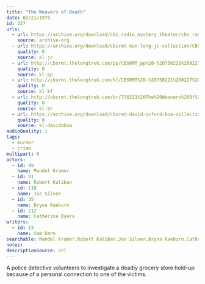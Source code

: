 ```yaml
---
title: "The Weavers of Death"
date: 02/21/1975
id: 227
urls: 
  - url: https://archive.org/download/cbs_radio_mystery_theater/cbs_radio_mystery_theater-0201-0250.zip/cbs_radio_mystery_theater-0201-0250%2Fcbsrmt_0227_the_weavers_of_death.mp3
    source: archive-org
  - url: https://archive.org/download/cbsrmt-ken-long-jc-collection/CBSRMT - 750221 0227 The Weavers Of Death vbr kb_jc.mp3
    quality: 0
    source: kl-jc
  - url: http://cbsrmt.thelongtrek.com/pp/CBSRMT_pp%20-%20750221%200227%20The%20Weavers%20of%20Death.mp3
    quality: 0
    source: kl-pp
  - url: http://cbsrmt.thelongtrek.com/kf/CBSRMT%20-%20750221%200227%20The%20Weavers%20Of%20Death_kf.mp3
    quality: 0
    source: kl-kf
  - url: http://cbsrmt.thelongtrek.com/br/750221%20The%20Weavers%20Of%20Death%20-%20WOR.mp3
    quality: 0
    source: kl-br
  - url: https://archive.org/download/cbsrmt-david-oxford-boa-collection/CBSRMT-750221-0227-The-Weavers-of-Death-(64-44)_kf-{BoA}.mp3
    quality: 0
    source: kl-davidoboa
audioQuality: 1
tags: 
  - murder
  - crime
multipart: 0
actors:  
  - id: 49
    name: Mandel Kramer  
  - id: 91
    name: Robert Kaliban  
  - id: 118
    name: Joe Silver  
  - id: 35
    name: Bryna Raeburn  
  - id: 212
    name: Catherine Byers
writers:  
  - id: 13
    name: Sam Dann
searchable: Mandel Kramer,Robert Kaliban,Joe Silver,Bryna Raeburn,Catherine Byers Sam Dann
notes: 
descriptionSource: nrl
---
```

A police detective volunteers to investigate a deadly grocery store hold-up because of a personal connection to one of the victims.